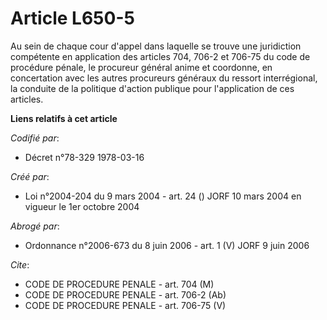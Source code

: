 # Article L650-5

Au sein de chaque cour d'appel dans laquelle se trouve une juridiction compétente en application des articles 704, 706-2 et
706-75 du code de procédure pénale, le procureur général anime et coordonne, en concertation avec les autres procureurs
généraux du ressort interrégional, la conduite de la politique d'action publique pour l'application de ces articles.

**Liens relatifs à cet article**

_Codifié par_:

  - Décret n°78-329 1978-03-16

_Créé par_:

  - Loi n°2004-204 du 9 mars 2004 - art. 24 () JORF 10 mars 2004 en vigueur le 1er octobre 2004

_Abrogé par_:

  - Ordonnance n°2006-673 du 8 juin 2006 - art. 1 (V) JORF 9 juin 2006

_Cite_:

  - CODE DE PROCEDURE PENALE - art. 704 (M)
  - CODE DE PROCEDURE PENALE - art. 706-2 (Ab)
  - CODE DE PROCEDURE PENALE - art. 706-75 (V)
